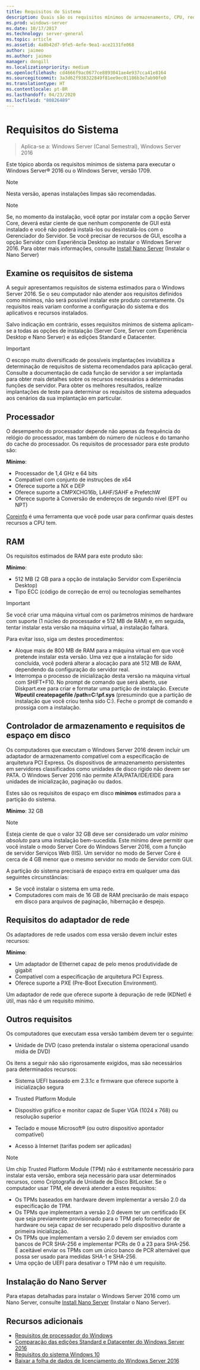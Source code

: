 ```yaml
---
title: Requisitos do Sistema
description: Quais são os requisitos mínimos de armazenamento, CPU, rede, memória e RAM em uma instalação limpa para cada opção de instalação.
ms.prod: windows-server
ms.date: 10/17/2017
ms.technology: server-general
ms.topic: article
ms.assetid: 4a8b42d7-9fe5-4efe-9ea1-ace2131fe068
author: jaimeo
ms.author: jaimeo
manager: dongill
ms.localizationpriority: medium
ms.openlocfilehash: cd4666f9ac0677ce8893041ae4e937cca41e8164
ms.sourcegitcommit: 3a3d62f938322849f81ee9ec01186b3e7ab90fe0
ms.translationtype: HT
ms.contentlocale: pt-BR
ms.lasthandoff: 04/23/2020
ms.locfileid: "80826489"
---
```

# <a name="system-requirements"></a>Requisitos do Sistema

>Aplica-se a: Windows Server (Canal Semestral), Windows Server 2016 

Este tópico aborda os requisitos mínimos de sistema para executar o Windows Server&reg; 2016 ou o Windows Server, versão 1709.

> [!NOTE]  
> Nesta versão, apenas instalações limpas são recomendadas.  

> [!NOTE]  
> Se, no momento da instalação, você optar por instalar com a opção Server Core, deverá estar ciente de que nenhum componente de GUI está instalado e você não poderá instalá-los ou desinstalá-los com o Gerenciador do Servidor. Se você precisar de recursos de GUI, escolha a opção Servidor com Experiência Desktop ao instalar o Windows Server 2016. Para obter mais informações, consulte [Install Nano Server](Getting-Started-with-Nano-Server.md) (Instalar o Nano Server)  


## <a name="review-system-requirements"></a>Examine os requisitos de sistema  
A seguir apresentamos requisitos de sistema estimados para o Windows Server 2016. Se o seu computador não atender aos requisitos definidos como mínimos, não será possível instalar este produto corretamente. Os requisitos reais variam conforme a configuração do sistema e dos aplicativos e recursos instalados.

Salvo indicação em contrário, esses requisitos mínimos de sistema aplicam-se a todas as opções de instalação (Server Core, Server com Experiência Desktop e Nano Server) e às edições Standard e Datacenter.  

> [!IMPORTANT]  
> O escopo muito diversificado de possíveis implantações inviabiliza a determinação de requisitos de sistema recomendados para aplicação geral. Consulte a documentação de cada função de servidor a ser implantada para obter mais detalhes sobre os recursos necessários a determinadas funções de servidor. Para obter os melhores resultados, realize implantações de teste para determinar os requisitos de sistema adequados aos cenários da sua implantação em particular.  


## <a name="processor"></a>Processador  
O desempenho do processador depende não apenas da frequência do relógio do processador, mas também do número de núcleos e do tamanho do cache do processador. Os requisitos de processador para este produto são:  

**Mínimo**:  
- Processador de 1,4 GHz e 64 bits  
- Compatível com conjunto de instruções de x64  
- Oferece suporte a NX e DEP  
- Oferece suporte a CMPXCHG16b, LAHF/SAHF e PrefetchW  
- Oferece suporte à Conversão de endereços de segundo nível (EPT ou NPT)  

[Coreinfo](https://technet.microsoft.com/sysinternals/cc835722.aspx) é uma ferramenta que você pode usar para confirmar quais destes recursos a CPU tem.

## <a name="ram"></a>RAM  
Os requisitos estimados de RAM para este produto são:  

**Mínimo**:  
- 512 MB (2 GB para a opção de instalação Servidor com Experiência Desktop)
- Tipo ECC (código de correção de erro) ou tecnologias semelhantes  

> [!IMPORTANT]  
> Se você criar uma máquina virtual com os parâmetros mínimos de hardware com suporte (1 núcleo do processador e 512 MB de RAM) e, em seguida, tentar instalar esta versão na máquina virtual, a instalação falhará.  
>   
> Para evitar isso, siga um destes procedimentos:  
>   
> -   Aloque mais de 800 MB de RAM para a máquina virtual em que você pretende instalar esta versão. Uma vez que a instalação for sido concluída, você poderá alterar a alocação para até 512 MB de RAM, dependendo da configuração do servidor real.  
> -   Interrompa o processo de inicialização desta versão na máquina virtual com SHIFT+F10. No prompt de comando que será aberto, use Diskpart.exe para criar e formatar uma partição de instalação. Execute **Wpeutil createpagefile /path=C:\pf.sys** (presumindo que a partição de instalação que você criou tenha sido C:). Feche o prompt de comando e prossiga com a instalação.  

## <a name="storage-controller-and-disk-space-requirements"></a>Controlador de armazenamento e requisitos de espaço em disco  
Os computadores que executam o Windows Server 2016 devem incluir um adaptador de armazenamento compatível com a especificação de arquitetura PCI Express. Os dispositivos de armazenamento persistentes em servidores classificados como unidades de disco rígido não devem ser PATA. O Windows Server 2016 não permite ATA/PATA/IDE/EIDE para unidades de inicialização, paginação ou dados.  

Estes são os requisitos de espaço em disco **mínimos** estimados para a partição do sistema.  

**Mínimo**: 32 GB  

> [!NOTE]
> Esteja ciente de que o valor 32 GB deve ser considerado um *valor mínimo absoluto* para uma instalação bem-sucedida. Este mínimo deve permitir que você instale o modo Server Core do Windows Server 2016, com a função de servidor Serviços Web (IIS). Um servidor no modo de Server Core é cerca de 4 GB menor que o mesmo servidor no modo de Servidor com GUI. 
> 
> A partição do sistema precisará de espaço extra em qualquer uma das seguintes circunstâncias:  
> 
> -   Se você instalar o sistema em uma rede.  
> -   Computadores com mais de 16 GB de RAM precisarão de mais espaço em disco para arquivos de paginação, hibernação e despejo.  

## <a name="network-adapter-requirements"></a>Requisitos do adaptador de rede  

Os adaptadores de rede usados com essa versão devem incluir estes recursos:  

**Mínimo**:  
- Um adaptador de Ethernet capaz de pelo menos produtividade de gigabit  
- Compatível com a especificação de arquitetura PCI Express.  
- Oferece suporte a PXE (Pre-Boot Execution Environment).  

Um adaptador de rede que oferece suporte à depuração de rede (KDNet) é útil, mas não é um requisito mínimo.   

## <a name="other-requirements"></a>Outros requisitos  
Os computadores que executam essa versão também devem ter o seguinte:  


-   Unidade de DVD (caso pretenda instalar o sistema operacional usando mídia de DVD)  

Os itens a seguir não são rigorosamente exigidos, mas são necessários para determinados recursos:  

- Sistema UEFI baseado em 2.3.1c e firmware que oferece suporte à inicialização segura  
- Trusted Platform Module  

-   Dispositivo gráfico e monitor capaz de Super VGA (1024 x 768) ou resolução superior  

-   Teclado e mouse Microsoft&reg; (ou outro dispositivo apontador compatível)  

-   Acesso à Internet (tarifas podem ser aplicadas)  

> [!NOTE]  
> Um chip Trusted Platform Module (TPM) não é estritamente necessário para instalar esta versão, embora seja necessário para usar determinados recursos, como Criptografia de Unidade de Disco BitLocker. Se o computador usar TPM, ele deverá atender a estes requisitos:  
>  
> - Os TPMs baseados em hardware devem implementar a versão 2.0 da especificação de TPM.  
> - Os TPMs que implementam a versão 2.0 devem ter um certificado EK que seja previamente provisionado para o TPM pelo fornecedor de hardware ou seja capaz de ser recuperado pelo dispositivo durante a primeira inicialização.  
> - Os TPMs que implementam a versão 2.0 devem ser enviados com bancos de PCR SHA-256 e implementar PCRs de 0 a 23 para SHA-256. É aceitável enviar os TPMs com um único banco de PCR alternável que possa ser usado para medidas SHA-1 e SHA-256.  
> - Uma opção de UEFI para desativar o TPM não é um requisito.  

## <a name="installation-of-nano-server"></a>Instalação do Nano Server  
Para etapas detalhadas para instalar o Windows Server 2016 como um Nano Server, consulte [Install Nano Server](Getting-Started-with-Nano-Server.md) (Instalar o Nano Server).

## <a name="additional-resources"></a>Recursos adicionais
- [Requisitos de processador do Windows](https://docs.microsoft.com/windows-hardware/design/minimum/windows-processor-requirements)
- [Comparação das edições Standard e Datacenter do Windows Server 2016](https://docs.microsoft.com/windows-server/get-started/2016-edition-comparison)
- [Requisitos do sistema Windows 10](https://www.microsoft.com/windows/windows-10-specifications#system-specifications)
- [Baixar a folha de dados de licenciamento do Windows Server 2016](https://download.microsoft.com/download/7/2/9/7290EA05-DC56-4BED-9400-138C5701F174/WS2016LicensingDatasheet.pdf)
